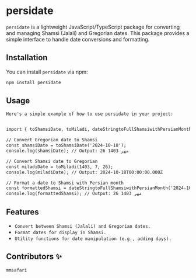 # persidate

`persidate` is a lightweight JavaScript/TypeScript package for converting and managing Shamsi (Jalali) and Gregorian dates. This package provides a simple interface to handle date conversions and formatting.

## Installation

You can install `persidate` via npm:

```bash
npm install persidate
``` 

## Usage
`Here's a simple example of how to use persidate in your project:`


```html

import { toShamsiDate, toMiladi, dateStringtoFullShamsiwithPersianMonth } from 'persidate';

// Convert Gregorian date to Shamsi
const shamsiDate = toShamsiDate('2024-10-18');
console.log(shamsiDate); // Output: 26 مهر 1403

// Convert Shamsi date to Gregorian
const miladiDate = toMiladi(1403, 7, 26);
console.log(miladiDate); // Output: 2024-10-18T00:00:00.000Z

// Format a date to Shamsi with Persian month
const formattedShamsi = dateStringtoFullShamsiwithPersianMonth('2024-10-18');
console.log(formattedShamsi); // Output: 26 مهر 1403
```

## Features

- `Convert between Shamsi (Jalali) and Gregorian dates.`
- `Format dates for display in Shamsi.`
- `Utility functions for date manipulation (e.g., adding days).`

## Contributors ✨

`mmsafari`